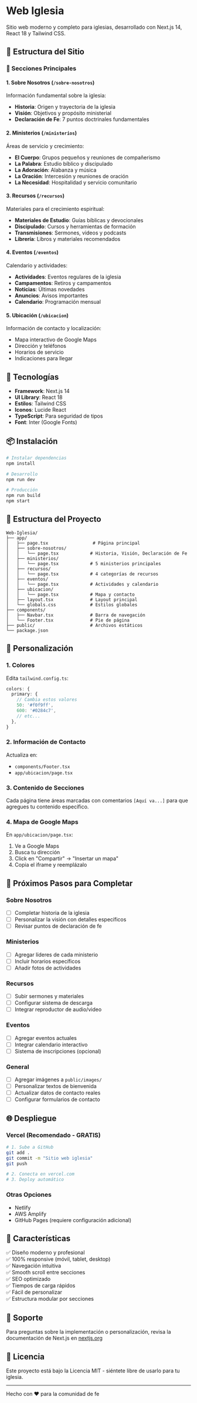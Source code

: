 # Web Iglesia

Sitio web moderno y completo para iglesias, desarrollado con Next.js 14, React 18 y Tailwind CSS.

## 🌟 Estructura del Sitio

### 📄 Secciones Principales

#### 1. **Sobre Nosotros** (`/sobre-nosotros`)
Información fundamental sobre la iglesia:
- **Historia**: Origen y trayectoria de la iglesia
- **Visión**: Objetivos y propósito ministerial
- **Declaración de Fe**: 7 puntos doctrinales fundamentales

#### 2. **Ministerios** (`/ministerios`)
Áreas de servicio y crecimiento:
- **El Cuerpo**: Grupos pequeños y reuniones de compañerismo
- **La Palabra**: Estudio bíblico y discipulado
- **La Adoración**: Alabanza y música
- **La Oración**: Intercesión y reuniones de oración
- **La Necesidad**: Hospitalidad y servicio comunitario

#### 3. **Recursos** (`/recursos`)
Materiales para el crecimiento espiritual:
- **Materiales de Estudio**: Guías bíblicas y devocionales
- **Discipulado**: Cursos y herramientas de formación
- **Transmisiones**: Sermones, videos y podcasts
- **Librería**: Libros y materiales recomendados

#### 4. **Eventos** (`/eventos`)
Calendario y actividades:
- **Actividades**: Eventos regulares de la iglesia
- **Campamentos**: Retiros y campamentos
- **Noticias**: Últimas novedades
- **Anuncios**: Avisos importantes
- **Calendario**: Programación mensual

#### 5. **Ubicación** (`/ubicacion`)
Información de contacto y localización:
- Mapa interactivo de Google Maps
- Dirección y teléfonos
- Horarios de servicio
- Indicaciones para llegar

## 🚀 Tecnologías

- **Framework**: Next.js 14
- **UI Library**: React 18
- **Estilos**: Tailwind CSS
- **Iconos**: Lucide React
- **TypeScript**: Para seguridad de tipos
- **Font**: Inter (Google Fonts)

## 📦 Instalación

```bash
# Instalar dependencias
npm install

# Desarrollo
npm run dev

# Producción
npm run build
npm start
```

## 📁 Estructura del Proyecto

```
Web-Iglesia/
├── app/
│   ├── page.tsx                 # Página principal
│   ├── sobre-nosotros/
│   │   └── page.tsx            # Historia, Visión, Declaración de Fe
│   ├── ministerios/
│   │   └── page.tsx            # 5 ministerios principales
│   ├── recursos/
│   │   └── page.tsx            # 4 categorías de recursos
│   ├── eventos/
│   │   └── page.tsx            # Actividades y calendario
│   ├── ubicacion/
│   │   └── page.tsx            # Mapa y contacto
│   ├── layout.tsx              # Layout principal
│   └── globals.css             # Estilos globales
├── components/
│   ├── Navbar.tsx              # Barra de navegación
│   └── Footer.tsx              # Pie de página
├── public/                     # Archivos estáticos
└── package.json
```

## 🎨 Personalización

### 1. Colores
Edita `tailwind.config.ts`:
```typescript
colors: {
  primary: {
    // Cambia estos valores
    50: '#f0f9ff',
    600: '#0284c7',
    // etc...
  },
}
```

### 2. Información de Contacto
Actualiza en:
- `components/Footer.tsx`
- `app/ubicacion/page.tsx`

### 3. Contenido de Secciones
Cada página tiene áreas marcadas con comentarios `[Aquí va...]` para que agregues tu contenido específico.

### 4. Mapa de Google Maps
En `app/ubicacion/page.tsx`:
1. Ve a Google Maps
2. Busca tu dirección
3. Click en "Compartir" → "Insertar un mapa"
4. Copia el iframe y reemplázalo

## 📝 Próximos Pasos para Completar

### Sobre Nosotros
- [ ] Completar historia de la iglesia
- [ ] Personalizar la visión con detalles específicos
- [ ] Revisar puntos de declaración de fe

### Ministerios
- [ ] Agregar líderes de cada ministerio
- [ ] Incluir horarios específicos
- [ ] Añadir fotos de actividades

### Recursos
- [ ] Subir sermones y materiales
- [ ] Configurar sistema de descarga
- [ ] Integrar reproductor de audio/video

### Eventos
- [ ] Agregar eventos actuales
- [ ] Integrar calendario interactivo
- [ ] Sistema de inscripciones (opcional)

### General
- [ ] Agregar imágenes a `public/images/`
- [ ] Personalizar textos de bienvenida
- [ ] Actualizar datos de contacto reales
- [ ] Configurar formularios de contacto

## 🌐 Despliegue

### Vercel (Recomendado - GRATIS)
```bash
# 1. Sube a GitHub
git add .
git commit -m "Sitio web iglesia"
git push

# 2. Conecta en vercel.com
# 3. Deploy automático
```

### Otras Opciones
- Netlify
- AWS Amplify
- GitHub Pages (requiere configuración adicional)

## 🎯 Características

✅ Diseño moderno y profesional  
✅ 100% responsive (móvil, tablet, desktop)  
✅ Navegación intuitiva  
✅ Smooth scroll entre secciones  
✅ SEO optimizado  
✅ Tiempos de carga rápidos  
✅ Fácil de personalizar  
✅ Estructura modular por secciones  

## 📧 Soporte

Para preguntas sobre la implementación o personalización, revisa la documentación de Next.js en [nextjs.org](https://nextjs.org)

## 📄 Licencia

Este proyecto está bajo la Licencia MIT - siéntete libre de usarlo para tu iglesia.

---

Hecho con ❤️ para la comunidad de fe
